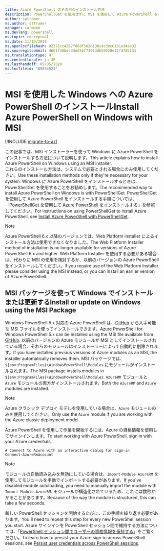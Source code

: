 ```yaml
---
title: Azure PowerShell のその他のインストール方法
description: PowerShellGet を使用せずに MSI を使用して Azure PowerShell をインストールする方法
author: sptramer
ms.author: sttramer
manager: carmonm
ms.devlang: powershell
ms.topic: conceptual
ms.date: 11/16/2018
ms.openlocfilehash: 82375cc4267f468f562d138c4cdec6131e34ae32
ms.sourcegitcommit: d661f38bec34e65bf73913db59028e11fd78b131
ms.translationtype: HT
ms.contentlocale: ja-JP
ms.lasthandoff: 05/05/2020
ms.locfileid: "65534521"
---
```

# <a name="install-azure-powershell-on-windows-with-msi"></a><span data-ttu-id="95c58-103">MSI を使用した Windows への Azure PowerShell のインストール</span><span class="sxs-lookup"><span data-stu-id="95c58-103">Install Azure PowerShell on Windows with MSI</span></span>

[!INCLUDE [migrate-to-az](../includes/migrate-to-az.md)]

<span data-ttu-id="95c58-104">この記事では、MSI インストーラーを使って Windows に Azure PowerShell をインストールする方法について説明します。</span><span class="sxs-lookup"><span data-stu-id="95c58-104">This article explains how to install Azure PowerShell on Windows using an MSI installer.</span></span>  
<span data-ttu-id="95c58-105">これらのインストール方法は、システムで必要とされる場合にのみ使用してください。</span><span class="sxs-lookup"><span data-stu-id="95c58-105">Use these installation methods only if they're necessary for your system.</span></span> <span data-ttu-id="95c58-106">Windows に Azure PowerShell をインストールするときは、PowerShellGet を使用することをお勧めします。</span><span class="sxs-lookup"><span data-stu-id="95c58-106">The recommended way to install Azure PowerShell on Windows is with PowerShellGet.</span></span> <span data-ttu-id="95c58-107">PowerShellGet を使用して Azure PowerShell をインストールする手順については、「[PowerShellGet を使用して Azure PowerShell をインストールする](install-azurerm-ps.md)」を参照してください。</span><span class="sxs-lookup"><span data-stu-id="95c58-107">For instructions on using PowerShellGet to install Azure PowerShell, see [Install Azure PowerShell with PowerShellGet](install-azurerm-ps.md).</span></span>

> [!NOTE]
> <span data-ttu-id="95c58-108">Azure PowerShell 6.x 以降のバージョンでは、Web Platform Installer によるインストール方法は使用できなくなりました。</span><span class="sxs-lookup"><span data-stu-id="95c58-108">The Web Platform Installer method of installation is no longer available for versions of Azure PowerShell 6.x and higher.</span></span> <span data-ttu-id="95c58-109">Web Platform Installer を使用する必要がある場合は、代わりに MSI の使用を検討するか、以前のバージョンの Azure PowerShell をインストールしてください。</span><span class="sxs-lookup"><span data-stu-id="95c58-109">If you require use of the Web Platform Installer please consider using the MSI instead, or you can install an earlier version of Azure PowerShell.</span></span>

## <a name="install-or-update-on-windows-using-the-msi-package"></a><span data-ttu-id="95c58-110">MSI パッケージを使って Windows でインストールまたは更新する</span><span class="sxs-lookup"><span data-stu-id="95c58-110">Install or update on Windows using the MSI Package</span></span>

<span data-ttu-id="95c58-111">Windows PowerShell 5.x 対応の Azure PowerShell は、[GitHub](https://github.com/Azure/azure-powershell/releases/tag/v6.13.1-November2018) から入手可能な MSI ファイルを使ってインストールできます。</span><span class="sxs-lookup"><span data-stu-id="95c58-111">Azure PowerShell for Windows PowerShell 5.x can be installed using the MSI file available from [GitHub](https://github.com/Azure/azure-powershell/releases/tag/v6.13.1-November2018).</span></span> <span data-ttu-id="95c58-112">以前のバージョンの Azure モジュールが MSI としてインストールされている場合、それらのモジュールはインストーラーによって自動的に削除されます。</span><span class="sxs-lookup"><span data-stu-id="95c58-112">If you have installed previous versions of Azure modules as an MSI, the installer automatically removes them.</span></span> <span data-ttu-id="95c58-113">MSI パッケージでは、`${env:ProgramFiles}\WindowsPowerShell\Modules` にモジュールがインストールされます。</span><span class="sxs-lookup"><span data-stu-id="95c58-113">The MSI package installs modules in `${env:ProgramFiles}\WindowsPowerShell\Modules`.</span></span> <span data-ttu-id="95c58-114">`AzureRM` モジュールと `Azure` モジュールの両方がインストールされます。</span><span class="sxs-lookup"><span data-stu-id="95c58-114">Both the `AzureRM` and `Azure` modules are installed.</span></span>

> [!NOTE]
> <span data-ttu-id="95c58-115">Azure クラシック デプロイ モデルを使用している場合は、`Azure` モジュールのみを使用してください。</span><span class="sxs-lookup"><span data-stu-id="95c58-115">Only use the `Azure` module if you are working with the Azure classic deployment model.</span></span>

<span data-ttu-id="95c58-116">Azure PowerShell を使用して作業を開始するには、Azure の資格情報を使用してサインインします。</span><span class="sxs-lookup"><span data-stu-id="95c58-116">To start working with Azure PowerShell, sign in with your Azure credentials.</span></span>

```powershell-interactive
# Connect to Azure with an interactive dialog for sign-in
Connect-AzureRmAccount
```

> [!NOTE]
>
> <span data-ttu-id="95c58-117">モジュールの自動読み込みを無効にしている場合は、`Import-Module AzureRM` を使用してモジュールを手動でインポートする必要があります。</span><span class="sxs-lookup"><span data-stu-id="95c58-117">If you've disabled module autoloading, you need to manually import the module with `Import-Module AzureRM`.</span></span> <span data-ttu-id="95c58-118">モジュールが構造化されているため、これには数秒かかることがあります。</span><span class="sxs-lookup"><span data-stu-id="95c58-118">Because of the way the module is structured, this can take a few seconds.</span></span>

<span data-ttu-id="95c58-119">新しい PowerShell セッションを開始するたびに、この手順を繰り返す必要があります。</span><span class="sxs-lookup"><span data-stu-id="95c58-119">You'll need to repeat this step for every new PowerShell session you start.</span></span> <span data-ttu-id="95c58-120">Azure サインインを PowerShell セッション間で維持する方法については、「[PowerShell セッション間でユーザーの資格情報を保持する](context-persistence.md)」をご覧ください。</span><span class="sxs-lookup"><span data-stu-id="95c58-120">To learn how to persist your Azure sign-in across PowerShell sessions, see [Persist user credentials across PowerShell sessions](context-persistence.md).</span></span>
